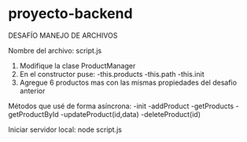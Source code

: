 # proyecto-backend
DESAFÍO MANEJO DE ARCHIVOS

Nombre del archivo: 
script.js

1. Modifique la clase ProductManager
2. En el constructor puse: 
-this.products
-this.path
-this.init
3. Agregue 6 productos mas con las mismas propiedades del desafio anterior

Métodos que usé de forma asíncrona:
-init 
-addProduct
-getProducts
-getProductById
-updateProduct(id,data)
-deleteProduct(id)

Iniciar servidor local: 
 node script.js


